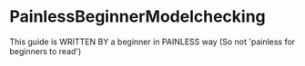 # PainlessBeginnerModelchecking
This guide is WRITTEN BY a beginner in PAINLESS way (So not 'painless for beginners to read')
